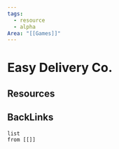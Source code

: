 ```yaml
---
tags:
  - resource
  - alpha
Area: "[[Games]]"
---
```


# Easy Delivery Co.


## Resources


## BackLinks

```dataview
list
from [[]]
```

